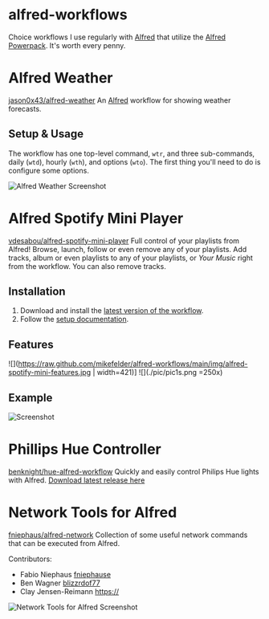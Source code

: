 # alfred-workflows
Choice workflows I use regularly with [Alfred](https://alfredapp.com) that utilize the [Alfred Powerpack](https://www.alfredapp.com/powerpack/).
It's worth every penny.

# Alfred Weather 
[jason0x43/alfred-weather](https://github.com/jason0x43/alfred-weather)
An [Alfred](https://alfredapp.com) workflow for showing weather forecasts.


## Setup & Usage
The workflow has one top-level command, `wtr`, and three sub-commands, daily (`wtd`), hourly (`wth`), and options (`wto`). The first thing you'll need to do is configure some options.

![Alfred Weather Screenshot](https://raw.github.com/mikefleder/alfred-workflows/main/img/alfred-weather-daily.png)

# Alfred Spotify Mini Player
[vdesabou/alfred-spotify-mini-player](https://github.com/vdesabou/alfred-spotify-mini-player)
Full control of your playlists from Alfred! Browse, launch, follow or even remove any of your playlists. Add tracks, album or even playlists to any of your playlists, or _Your Music_ right from the workflow. You can also remove tracks.

## Installation

1. Download and install the [latest version of the workflow](https://github.com/vdesabou/alfred-spotify-mini-player/releases/latest/download/spotifyminiplayer.alfredworkflow).
2. Follow the [setup documentation](https://alfred-spotify-mini-player.com/setup/).

## Features
![](https://raw.github.com/mikefelder/alfred-workflows/main/img/alfred-spotify-mini-features.jpg | width=421)]
![](./pic/pic1s.png =250x)

## Example
![Screenshot](https://raw.github.com/mikefelder/alfred-workflows/main/img/alfred-spotify-mini.gif)

# Phillips Hue Controller
[benknight/hue-alfred-workflow](https://github.com/benknight/hue-alfred-workflow/)
Quickly and easily control Philips Hue lights with Alfred. [Download latest release here](https://github.com/benknight/hue-alfred-workflow/releases)


# Network Tools for Alfred
[fniephaus/alfred-network](https://github.com/fniephaus/alfred-network/)
Collection of some useful network commands that can be executed from Alfred.

Contributors:
- Fabio Niephaus [fniephause](https://github.com/fniephaus)
- Ben Wagner [blizzrdof77](https://github.com/blizzrdof77)
- Clay Jensen-Reimann [https://](https://github.com/clayreimann)

![Network Tools for Alfred Screenshot](https://raw.github.com/mikefelder/alfred-workflows/main/img/alfred-network-tools.png)
